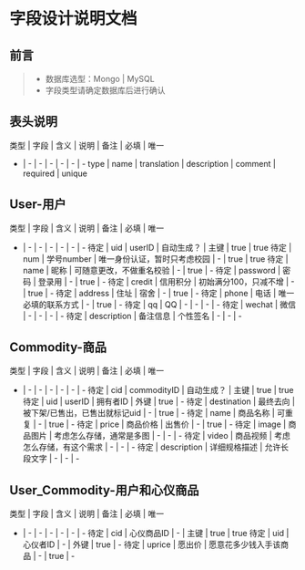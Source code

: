 # 字段设计说明文档

## 前言

> * 数据库选型：Mongo | MySQL
> * 字段类型请确定数据库后进行确认

## 表头说明

类型 | 字段 | 含义 | 说明 | 备注 | 必填 | 唯一
- | - | - | - | - | - | -
type | name | translation | description | comment | required | unique

## User-用户

类型 | 字段 | 含义 | 说明 | 备注 | 必填 | 唯一
- | - | - | - | - | - | -
待定 | uid | userID | 自动生成？ | 主键 | true | true
待定 | num | 学号number | 唯一身份认证，暂时只考虑校园 | - | true | true
待定 | name | 昵称 | 可随意更改，不做重名校验 | - | true | -
待定 | password | 密码 | 登录用 | - | true | -
待定 | credit | 信用积分 | 初始满分100，只减不增 | - | true | -
待定 | address | 住址 | 宿舍 | - | true | -
待定 | phone | 电话 | 唯一必填的联系方式 | - | true | -
待定 | qq | QQ | - | - | - | -
待定 | wechat | 微信 | - | - | - | -
待定 | description | 备注信息 | 个性签名 | - | - | -



## Commodity-商品
类型 | 字段 | 含义 | 说明 | 备注 | 必填 | 唯一
- | - | - | - | - | - | -
待定 | cid | commodityID | 自动生成？ | 主键 | true | true
待定 | uid | userID | 拥有者ID | 外键 | true | -
待定 | destination | 最终去向 | 被下架/已售出，已售出就标记uid | - | true | -
待定 | name | 商品名称 | 可重复 | - | true | -
待定 | price | 商品价格 | 出售价 | - | true | -
待定 | image | 商品图片 | 考虑怎么存储，通常是多图 | - | - | -
待定 | video | 商品视频 | 考虑怎么存储，有这个需求 | - | - | -
待定 | description | 详细规格描述 | 允许长段文字 | - | - | -


## User_Commodity-用户和心仪商品
类型 | 字段 | 含义 | 说明 | 备注 | 必填 | 唯一
- | - | - | - | - | - | -
待定 | cid | 心仪商品ID | - | 主键 | true | true
待定 | uid | 心仪者ID | - | 外键 | true | -
待定 | uprice | 愿出价 | 愿意花多少钱入手该商品 | - | true | -